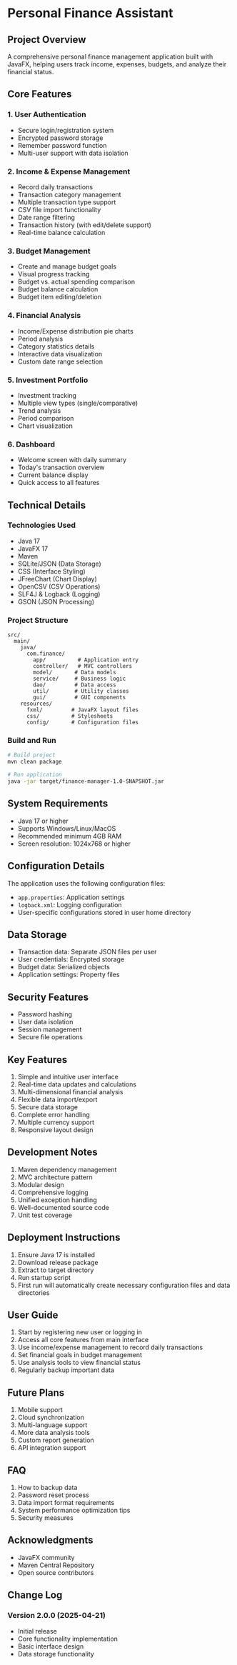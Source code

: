 # Personal Finance Assistant

## Project Overview
A comprehensive personal finance management application built with JavaFX, helping users track income, expenses, budgets, and analyze their financial status.

## Core Features

### 1. User Authentication
- Secure login/registration system
- Encrypted password storage
- Remember password function
- Multi-user support with data isolation

### 2. Income & Expense Management
- Record daily transactions
- Transaction category management
- Multiple transaction type support
- CSV file import functionality
- Date range filtering
- Transaction history (with edit/delete support)
- Real-time balance calculation

### 3. Budget Management
- Create and manage budget goals
- Visual progress tracking
- Budget vs. actual spending comparison
- Budget balance calculation
- Budget item editing/deletion

### 4. Financial Analysis
- Income/Expense distribution pie charts
- Period analysis
- Category statistics details
- Interactive data visualization
- Custom date range selection

### 5. Investment Portfolio
- Investment tracking
- Multiple view types (single/comparative)
- Trend analysis
- Period comparison
- Chart visualization

### 6. Dashboard
- Welcome screen with daily summary
- Today's transaction overview
- Current balance display
- Quick access to all features

## Technical Details

### Technologies Used
- Java 17
- JavaFX 17
- Maven
- SQLite/JSON (Data Storage)
- CSS (Interface Styling)
- JFreeChart (Chart Display)
- OpenCSV (CSV Operations)
- SLF4J & Logback (Logging)
- GSON (JSON Processing)

### Project Structure
```
src/
  main/
    java/
      com.finance/
        app/          # Application entry
        controller/   # MVC controllers
        model/       # Data models
        service/     # Business logic
        dao/         # Data access
        util/        # Utility classes
        gui/         # GUI components
    resources/
      fxml/         # JavaFX layout files
      css/          # Stylesheets
      config/       # Configuration files
```

### Build and Run
```bash
# Build project
mvn clean package

# Run application
java -jar target/finance-manager-1.0-SNAPSHOT.jar
```

## System Requirements
- Java 17 or higher
- Supports Windows/Linux/MacOS
- Recommended minimum 4GB RAM
- Screen resolution: 1024x768 or higher

## Configuration Details
The application uses the following configuration files:
- `app.properties`: Application settings
- `logback.xml`: Logging configuration
- User-specific configurations stored in user home directory

## Data Storage
- Transaction data: Separate JSON files per user
- User credentials: Encrypted storage
- Budget data: Serialized objects
- Application settings: Property files

## Security Features
- Password hashing
- User data isolation
- Session management
- Secure file operations

## Key Features
1. Simple and intuitive user interface
2. Real-time data updates and calculations
3. Multi-dimensional financial analysis
4. Flexible data import/export
5. Secure data storage
6. Complete error handling
7. Multiple currency support
8. Responsive layout design

## Development Notes
1. Maven dependency management
2. MVC architecture pattern
3. Modular design
4. Comprehensive logging
5. Unified exception handling
6. Well-documented source code
7. Unit test coverage

## Deployment Instructions
1. Ensure Java 17 is installed
2. Download release package
3. Extract to target directory
4. Run startup script
5. First run will automatically create necessary configuration files and data directories

## User Guide
1. Start by registering new user or logging in
2. Access all core features from main interface
3. Use income/expense management to record daily transactions
4. Set financial goals in budget management
5. Use analysis tools to view financial status
6. Regularly backup important data

## Future Plans
1. Mobile support
2. Cloud synchronization
3. Multi-language support
4. More data analysis tools
5. Custom report generation
6. API integration support

## FAQ
1. How to backup data
2. Password reset process
3. Data import format requirements
4. System performance optimization tips
5. Security measures

## Acknowledgments
- JavaFX community
- Maven Central Repository
- Open source contributors

## Change Log
### Version 2.0.0 (2025-04-21)
- Initial release
- Core functionality implementation
- Basic interface design
- Data storage functionality